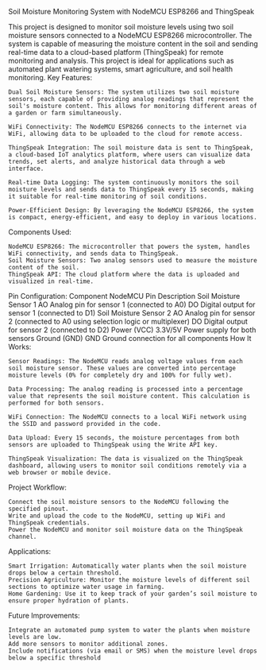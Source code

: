 Soil Moisture Monitoring System with NodeMCU ESP8266 and ThingSpeak

This project is designed to monitor soil moisture levels using two soil moisture sensors connected to a NodeMCU ESP8266 microcontroller. The system is capable of measuring the moisture content in the soil and sending real-time data to a cloud-based platform (ThingSpeak) for remote monitoring and analysis. This project is ideal for applications such as automated plant watering systems, smart agriculture, and soil health monitoring.
Key Features:

    Dual Soil Moisture Sensors: The system utilizes two soil moisture sensors, each capable of providing analog readings that represent the soil's moisture content. This allows for monitoring different areas of a garden or farm simultaneously.

    WiFi Connectivity: The NodeMCU ESP8266 connects to the internet via WiFi, allowing data to be uploaded to the cloud for remote access.

    ThingSpeak Integration: The soil moisture data is sent to ThingSpeak, a cloud-based IoT analytics platform, where users can visualize data trends, set alerts, and analyze historical data through a web interface.

    Real-time Data Logging: The system continuously monitors the soil moisture levels and sends data to ThingSpeak every 15 seconds, making it suitable for real-time monitoring of soil conditions.

    Power-Efficient Design: By leveraging the NodeMCU ESP8266, the system is compact, energy-efficient, and easy to deploy in various locations.

Components Used:

    NodeMCU ESP8266: The microcontroller that powers the system, handles WiFi connectivity, and sends data to ThingSpeak.
    Soil Moisture Sensors: Two analog sensors used to measure the moisture content of the soil.
    ThingSpeak API: The cloud platform where the data is uploaded and visualized in real-time.

Pin Configuration:
Component	NodeMCU Pin	Description
Soil Moisture Sensor 1	AO	Analog pin for sensor 1 (connected to A0)
DO	Digital output for sensor 1 (connected to D1)
Soil Moisture Sensor 2	AO	Analog pin for sensor 2 (connected to A0 using selection logic or multiplexer)
DO	Digital output for sensor 2 (connected to D2)
Power (VCC)	3.3V/5V	Power supply for both sensors
Ground (GND)	GND	Ground connection for all components
How It Works:

    Sensor Readings: The NodeMCU reads analog voltage values from each soil moisture sensor. These values are converted into percentage moisture levels (0% for completely dry and 100% for fully wet).

    Data Processing: The analog reading is processed into a percentage value that represents the soil moisture content. This calculation is performed for both sensors.

    WiFi Connection: The NodeMCU connects to a local WiFi network using the SSID and password provided in the code.

    Data Upload: Every 15 seconds, the moisture percentages from both sensors are uploaded to ThingSpeak using the Write API key.

    ThingSpeak Visualization: The data is visualized on the ThingSpeak dashboard, allowing users to monitor soil conditions remotely via a web browser or mobile device.

Project Workflow:

    Connect the soil moisture sensors to the NodeMCU following the specified pinout.
    Write and upload the code to the NodeMCU, setting up WiFi and ThingSpeak credentials.
    Power the NodeMCU and monitor soil moisture data on the ThingSpeak channel.

Applications:

    Smart Irrigation: Automatically water plants when the soil moisture drops below a certain threshold.
    Precision Agriculture: Monitor the moisture levels of different soil sections to optimize water usage in farming.
    Home Gardening: Use it to keep track of your garden’s soil moisture to ensure proper hydration of plants.

Future Improvements:

    Integrate an automated pump system to water the plants when moisture levels are low.
    Add more sensors to monitor additional zones.
    Include notifications (via email or SMS) when the moisture level drops below a specific threshold
